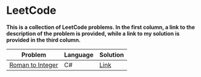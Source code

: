 # LeetCode

**This is a collection of LeetCode problems.
In the first column, a link to the description of the problem is provided, while a link to my solution is provided in the third column.**

| **Problem** | **Language** | **Solution** |
| ------- | -------- | -------- |
| [Roman to Integer](https://leetcode.com/problems/roman-to-integer/submissions/) | C# | [Link](https://github.com/ThanasisBalamatsis/LeetCode/blob/main/C%23/RomanToInteger/Solution.cs) |
